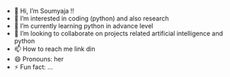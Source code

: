 - 👋 Hi, I’m Soumyaja !!
- 👀 I’m interested in coding (python) and also research
- 🌱 I’m currently learning python in advance level
- 💞️ I’m looking to collaborate on projects related artificial intelligence and python
- 📫 How to reach me link din
- 😄 Pronouns: her
- ⚡ Fun fact: ...

<!---
soumyaja29/soumyaja29 is a ✨ special ✨ repository because its `README.md` (this file) appears on your GitHub profile.
You can click the Preview link to take a look at your changes.
--->
